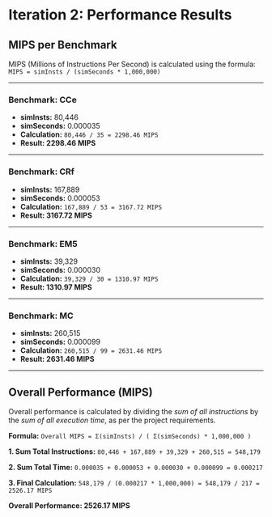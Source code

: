 # Iteration 2: Performance Results

## MIPS per Benchmark

MIPS (Millions of Instructions Per Second) is calculated using the formula:
`MIPS = simInsts / (simSeconds * 1,000,000)`

---

### Benchmark: CCe
- **simInsts:** 80,446
- **simSeconds:** 0.000035
- **Calculation:** `80,446 / 35 = 2298.46 MIPS`
- **Result: 2298.46 MIPS**

---

### Benchmark: CRf
- **simInsts:** 167,889
- **simSeconds:** 0.000053
- **Calculation:** `167,889 / 53 = 3167.72 MIPS`
- **Result: 3167.72 MIPS**

---

### Benchmark: EM5
- **simInsts:** 39,329
- **simSeconds:** 0.000030
- **Calculation:** `39,329 / 30 = 1310.97 MIPS`
- **Result: 1310.97 MIPS**

---

### Benchmark: MC
- **simInsts:** 260,515
- **simSeconds:** 0.000099
- **Calculation:** `260,515 / 99 = 2631.46 MIPS`
- **Result: 2631.46 MIPS**

---

## Overall Performance (MIPS)

Overall performance is calculated by dividing the *sum of all instructions* by the *sum of all execution time*, as per the project requirements.

**Formula:**
`Overall MIPS = Σ(simInsts) / ( Σ(simSeconds) * 1,000,000 )`

**1. Sum Total Instructions:**
`80,446 + 167,889 + 39,329 + 260,515 = 548,179`

**2. Sum Total Time:**
`0.000035 + 0.000053 + 0.000030 + 0.000099 = 0.000217`

**3. Final Calculation:**
`548,179 / (0.000217 * 1,000,000) = 548,179 / 217 = 2526.17 MIPS`

**Overall Performance: 2526.17 MIPS**
